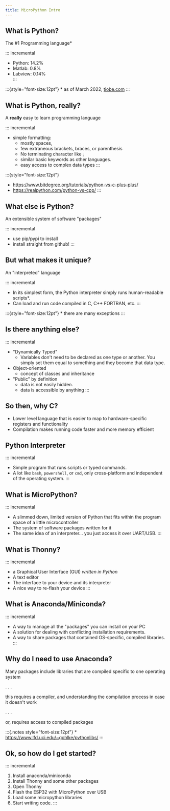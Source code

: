 ```yaml
---
title: MicroPython Intro
---
```


## What is Python?

The #1 Programming language*

::: incremental
* Python: 14.2%  
* Matlab: 0.8%  
* Labview: 0.14%  
:::

:::{style="font-size:12pt"}
\* as of March 2022, [tiobe.com](https://www.tiobe.com/tiobe-index/)
:::

## What is Python, really?

A **really** easy to learn programming language

::: incremental
* simple formatting: 
    * mostly spaces, 
    * few extraneous brackets, braces, or parenthesis
    * No terminating character like ```;```
    * similar basic keywords as other languages.
    * easy access to complex data types
:::

:::{style="font-size:12pt"}
* <https://www.bitdegree.org/tutorials/python-vs-c-plus-plus/>
* <https://realpython.com/python-vs-cpp/>
:::

## What else is Python?

An extensible system of software "packages"

::: incremental
* use pip/pypi to install
* install straight from github!
:::

## But what makes it unique?

An "interpreted" language

::: incremental
* In its simplest form, the Python interpreter simply runs human-readable scripts*.
* Can load and run code compiled in C, C++ FORTRAN, etc.
:::

:::{style="font-size:12pt"}
\* there are many exceptions
:::

## Is there anything else?

::: incremental
* "Dynamically Typed"
    * Variables don't need to be declared as one type or another.  You simply set them equal to something and they become that data type.
* Object-oriented
    * concept of classes and inheritance
* "Public" by definition
    * data is not easily hidden.
    * data is accessible by anything
:::

## So then, why C?

* Lower level language that is easier to map to hardware-specific registers and functionality
* Compilation makes running code faster and more memory efficient

## Python Interpreter

::: incremental
* Simple program that runs scripts or typed commands.
* A lot like ```bash```, ```powershell```, or ```cmd```, only cross-platform and independent of the operating system.
:::

## What is MicroPython?

::: incremental
* A slimmed down, limited version of Python that fits within the program space of a little microcontroller
* The system of software packages written for it
* The same idea of an interpreter... you just access it over UART/USB.
:::

## What is Thonny?

::: incremental
* a Graphical User Interface (GUI)  _written in Python_
* A text editor
* The interface to your device and its interpreter
* A nice way to re-flash your device
:::

## What is Anaconda/Miniconda?

::: incremental
* A way to manage all the "packages" you can install on your PC
* A solution for dealing with conflicting installation requirements.
* A way to share packages that contained OS-specific, compiled libraries.
:::


## Why do I need to use Anaconda?

Many packages include libraries that are compiled specific to one operating system

. . .

this requires a compiler, and understanding the compilation process in case it doesn't work

. . .

or, requires access to compiled packages


:::{.notes style="font-size:12pt"}
\* <https://www.lfd.uci.edu/~gohlke/pythonlibs/>
:::

## Ok, so how do I get started?

::: incremental
1. Install anaconda/miniconda
1. Install Thonny and some other packages
1. Open Thonny
1. Flash the ESP32 with MicroPython over USB
1. Load some micropython libraries
1. Start writing code.
:::

